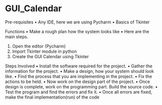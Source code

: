# GUI_Calendar

Pre-requisites
• Any IDE, here we are using Pycharm
• Basics of Tkinter

Functions
• Make a rough plan how the system looks like
• Here are the main steps.
1. Open the editor (Pycharm)
2. Import Tkinter module in python
3. Create the GUI Calendar using Tkinter

Steps Involved
• Install the software required for the project.
• Gather the information for the project.
• Make a design, how your system should look like.
• Find the process that you are implementing in the project.
• Fix the actions to be held.
• Now work on the design part of the project.
• Once design is complete, work on the programming part. Build the source code.
• Test the program and find the errors and fix it.
• Once all errors are fixed, make the final implementation(run) of the code
